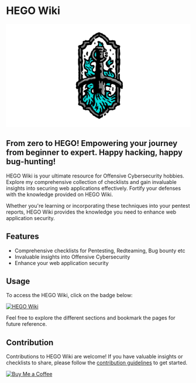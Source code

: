 # HEGO Wiki

![HEGO Wiki Banner](https://github.com/imhego/HEGO-Wiki/blob/main/banner.jpg?raw=true)
## From zero to HEGO! Empowering your journey from beginner to expert. Happy hacking, happy bug-hunting!

HEGO Wiki is your ultimate resource for Offensive Cybersecurity hobbies. Explore my comprehensive collection of checklists and gain invaluable insights into securing web applications effectively. Fortify your defenses with the knowledge provided on HEGO Wiki.

Whether you're learning or incorporating these techniques into your pentest reports, HEGO Wiki provides the knowledge you need to enhance web application security.

## Features

- Comprehensive checklists for Pentesting, Redteaming, Bug bounty etc
- Invaluable insights into Offensive Cybersecurity
- Enhance your web application security

## Usage

To access the HEGO Wiki, click on the badge below:

[![HEGO Wiki](https://img.shields.io/badge/HEGO-Wiki-blueviolet)](https://hego.gitbook.io)

Feel free to explore the different sections and bookmark the pages for future reference.

## Contribution

Contributions to HEGO Wiki are welcome! If you have valuable insights or checklists to share, please follow the [contribution guidelines](https://hego.gitbook.io/home/contact-me/contact) to get started.

[![Buy Me a Coffee](https://img.shields.io/badge/-Buy%20Me%20a%20Coffee-orange?logo=buy-me-a-coffee&logoColor=white&link=https://www.buymeacoffee.com/hego)](buymeacoffee.com/?via=hego)
